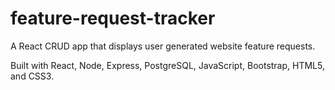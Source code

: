 # feature-request-tracker
A React CRUD app that displays user generated website feature requests.

Built with React, Node, Express, PostgreSQL, JavaScript, Bootstrap, HTML5, and CSS3.
